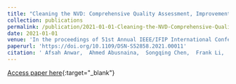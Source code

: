 ```yaml
---
title: "Cleaning the NVD: Comprehensive Quality Assessment, Improvements, and Analyses"
collection: publications
permalink: /publication/2021-01-01-Cleaning-the-NVD-Comprehensive-Quality-Assessment-Improvements-and-Analyses
date: 2021-01-01
venue: 'In the proceedings of 51st Annual IEEE/IFIP International Conference on Dependable Systems and Networks, DSN 2021, Taipei, Taiwan, June 21-24, 2021 - Supplemental Volume'
paperurl: 'https://doi.org/10.1109/DSN-S52858.2021.00011'
citation: ' Afsah Anwar,  Ahmed Abusnaina,  Songqing Chen,  Frank Li,  David Mohaisen, &quot;Cleaning the NVD: Comprehensive Quality Assessment, Improvements, and Analyses.&quot; In the proceedings of 51st Annual IEEE/IFIP International Conference on Dependable Systems and Networks, DSN 2021, Taipei, Taiwan, June 21-24, 2021 - Supplemental Volume, 2021.'
---
```

[Access paper here](https://doi.org/10.1109/DSN-S52858.2021.00011){:target="_blank"}
